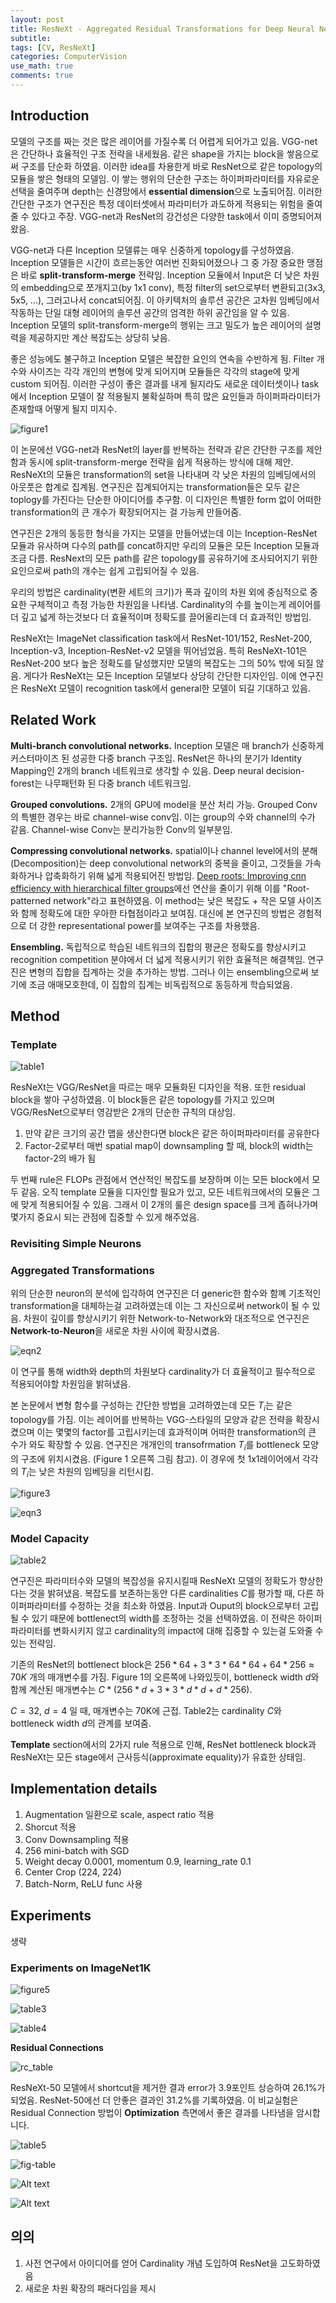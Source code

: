 ```yaml
---
layout: post
title: ResNeXt - Aggregated Residual Transformations for Deep Neural Networks [2017]
subtitle: 
tags: [CV, ResNeXt]
categories: ComputerVision
use_math: true
comments: true
---
```



## Introduction

모델의 구조를 짜는 것은 많은 레이어를 가질수록 더 어렵게 되어가고 있음. VGG-net은 간단하나 효율적인 구조 전략을 내세웠음. 같은 shape을 가지는 block을 쌓음으로써 구조를 단순화 하였음. 이러한 idea를 차용한게 바로 ResNet으로 같은 topology의 모듈을 쌓은 형태의 모델임. 이 쌓는 행위의 단순한 구조는 하이퍼파라미터를 자유로운 선택을 줄여주며 depth는 신경망에서 **essential dimension**으로 노출되어짐. 이러한 간단한 구조가 연구진은 특정 데이터셋에서 파라미터가 과도하게 적용되는 위험을 줄여줄 수 있다고 주장. VGG-net과 ResNet의 강건성은 다양한 task에서 이미 증명되어져왔음. 

VGG-net과 다른 Inception 모델류는 매우 신중하게 topology를 구성하였음. Inception 모델들은 시간이 흐르는동안 여러번 진화되어졌으나 그 중 가장 중요한 맹점은 바로 **split-transform-merge** 전략임. Inception 모듈에서 Input은 더 낮은 차원의 embedding으로 쪼개지고(by 1x1 conv), 특정 filter의 set으로부터 변환되고(3x3, 5x5, ...), 그러고나서 concat되어짐. 이 아키텍처의 솔루션 공간은 고차원 임베딩에서 작동하는 단일 대형 레이어의 솔루션 공간의 엄격한 하위 공간임을 알 수 있음. Inception 모델의 split-transform-merge의 행위는 크고 밀도가 높은 레이어의 설명력을 제공하지만 계산 복잡도는 상당히 낮음.

좋은 성능에도 불구하고 Inception 모델은 복잡한 요인의 연속을 수반하게 됨. Filter 개수와 사이즈는 각각 개인의 변형에 맞게 되어지며 모듈들은 각각의 stage에 맞게 custom 되어짐. 이러한 구성이 좋은 결과를 내게 될지라도 새로운 데이터셋이나 task에서 Inception 모델이 잘 적용될지 불확실하며 특히 많은 요인들과 하이퍼파라미터가 존재할때 어떻게 될지 미지수.

![figure1](/img/ResNext/figure1.png)

이 논문에선 VGG-net과 ResNet의 layer를 반복하는 전략과 같은 간단한 구조를 제안함과 동시에 split-transform-merge 전략을 쉽게 적용하는 방식에 대해 제안. ResNeXt의 모듈은 transformation의 set을 나타내며 각 낮은 차원의 임베딩에서의 아웃풋은 합계로 집계됨. 연구진은 집계되어지는 transformation들은 모두 같은 toplogy를 가진다는 단순한 아이디어를 추구함. 이 디자인은 특별한 form 없이 어떠한 transformation의 큰 개수가 확장되어지는 걸 가능케 만들어줌.

연구진은 2개의 동등한 형식을 가지는 모델을 만들어냈는데 이는 Inception-ResNet 모듈과 유사하며 다수의 path를 concat하지만 우리의 모듈은 모든 Inception 모듈과 조금 다름. ResNext의 모든 path를 같은 topology를 공유하기에 조사되어지기 위한 요인으로써 path의 개수는 쉽게 고립되어질 수 있음. 

우리의 방법은 cardinality(변환 세트의 크기)가 폭과 깊이의 차원 외에 중심적으로 중요한 구체적이고 측정 가능한 차원임을 나타냄. Cardinality의 수를 높이는게 레이어를 더 깊고 넓게 하는것보다 더 효율적이며 정확도를 끌어올리는데 더 효과적인 방법임.

ResNeXt는 ImageNet classification task에서 ResNet-101/152, ResNet-200, Inception-v3, Inception-ResNet-v2 모델을 뛰어넘었음. 특히 ResNeXt-101은 ResNet-200 보다 높은 정확도를 달성했지만 모델의 복잡도는 그의 50% 밖에 되질 않음. 게다가 ResNeXt는 모든 Inception 모델보다 상당히 간단한 디자인임. 이에 연구진은 ResNeXt 모델이 recognition task에서 general한 모델이 되길 기대하고 있음.

## Related Work

**Multi-branch convolutional networks.** Inception 모델은 매 branch가 신중하게 커스터마이즈 된 성공한 다중 branch 구조임. ResNet은 하나의 분기가 Identity Mapping인 2개의 branch 네트워크로 생각할 수 있음. Deep neural decision-forest는 나무패턴화 된 다중 branch 네트워크임.

**Grouped convolutions.** 2개의 GPU에 model을 분산 처리 가능. Grouped Conv의 특별한 경우는 바로 channel-wise conv임. 이는 group의 수와 channel의 수가 같음. Channel-wise Conv는 분리가능한 Conv의 일부분임.

**Compressing convolutional networks.** spatial이나 channel level에서의 분해(Decomposition)는 deep convolutional network의 중복을 줄이고, 그것들을 가속화하거나 압축화하기 위해 넓게 적용되어진 방법임. [Deep roots: Improving cnn efficiency with hierarchical filter groups](https://arxiv.org/abs/1605.06489)에선 연산을 줄이기 위해 이를 "Root-patterned network"라고 표현하였음. 이 method는 낮은 복잡도 + 작은 모델 사이즈와 함께 정확도에 대한 우아한 타협점이라고 보여짐. 대신에 본 연구진의 방법은 경험적으로 더 강한 representational power를 보여주는 구조를 차용했음.

**Ensembling.** 독립적으로 학습된 네트워크의 집합의 평균은 정확도를 향상시키고 recognition competition 분야에서 더 넓게 적용시키기 위한 효율적은 해결책임. 연구진은 변형의 집합을 집계하는 것을 추가하는 방법. 그러나 이는 ensembling으로써 보기에 조금 애매모호한데, 이 집합의 집계는 비독립적으로 동등하게 학습되었음.

## Method

### Template

![table1](/img/ResNext/table1.png)

ResNeXt는 VGG/ResNet을 따르는 매우 모듈화된 디자인을 적용. 또한 residual block을 쌓아 구성하였음. 이 block들은 같은 topology를 가지고 있으며 VGG/ResNet으로부터 영감받은 2개의 단순한 규칙의 대상임.

1. 만약 같은 크기의 공간 맵을 생산한다면 block은 같은 하이퍼파라미터를 공유한다
2. Factor-2로부터 매번 spatial map이 downsampling 할 때, block의 width는 factor-2의 배가 됨

두 번째 rule은 FLOPs 관점에서 연산적인 복잡도를 보장하며 이는 모든 block에서 모두 같음. 오직 template 모듈을 디자인할 필요가 있고, 모든 네트워크에서의 모듈은 그에 맞게 적용되어질 수 있음. 그래서 이 2개의 룰은 design space를 크게 좁혀나가며 몇가지 중요시 되는 관점에 집중할 수 있게 해주었음. 

### Revisiting Simple Neurons


### Aggregated Transformations

위의 단순한 neuron의 분석에 입각하여 연구진은 더 generic한 함수와 함꼐 기초적인 transformation을 대체하는걸 고려하였는데 이는 그 자신으로써 network이 될 수 있음. 차원이 깊이를 향상시키기 위한 Network-to-Network와 대조적으로 연구진은 **Network-to-Neuron**을 새로운 차원 사이에 확장시켰음. 

![eqn2](/img/ResNext/eqn2.png)

이 연구를 통해 width와 depth의 차원보다 cardinality가 더 효율적이고 필수적으로 적용되어야할 차원임을 밝혀냈음.

본 논문에서 변형 함수를 구성하는 간단한 방법을 고려하였는데 모든 $T_i$는 같은 topology를 가짐. 이는 레이어를 반복하는 VGG-스타일의 모양과 같은 전략을 확장시켰으며 이는 몇몇의 factor를 고립시키는데 효과적이며 어떠한 transformation의 큰 수가 와도 확장할 수 있음. 연구진은 개개인의 transofrmation $T_i$를 bottleneck 모양의 구조에 위치시켰음. (Figure 1 오른쪽 그림 참고). 이 경우에 첫 1x1레이어에서 각각의 $T_i$는 낮은 차원의 임베딩을 리턴시킴.

![figure3](/img/ResNext/figure3.png)

![eqn3](/img/ResNext/eqn3.png)

### Model Capacity

![table2](/img/ResNext/table2.png)

연구진은 파라미터수와 모델의 복잡성을 유지시킬때 ResNeXt 모델의 정확도가 향상한다는 것을 밝혀냈음. 복잡도를 보존하는동안 다른 cardinalities $C$를 평가할 때, 다른 하이퍼파라미터를 수정하는 것을 최소화 하였음. Input과 Ouput의 block으로부터 고립될 수 있기 때문에 bottlenect의 width를 조정하는 것을 선택하였음. 이 전략은 하이퍼파라미터를 변화시키지 않고 cardinality의 impact에 대해 집중할 수 있는걸 도와줄 수 있는 전략임. 

기존의 ResNet의 bottlenect block은 $256*64 + 3*3*64*64 + 64*256 \approx 70K$ 개의 매개변수를 가짐. Figure 1의 오른쪽에 나와있듯이, bottleneck width $d$와 함께 계산된 매개변수는 $C * (256 * d + 3 * 3 * d * d + d * 256)$. 

$C=32$, $d=4$ 일 때, 매개변수는 70K에 근접. Table2는 cardinality $C$와 bottleneck width $d$의 관계를 보여줌. 

**Template** section에서의 2가지 rule 적용으로 인해, ResNet bottleneck block과 ResNeXt는 모든 stage에서 근사등식(approximate equality)가 유효한 상태임. 

## Implementation details

1. Augmentation 일환으로 scale, aspect ratio 적용
2. Shorcut 적용
3. Conv Downsampling 적용
4. 256 mini-batch with SGD
5. Weight decay 0.0001, momentum 0.9, learning_rate 0.1
6. Center Crop (224, 224)
7. Batch-Norm, ReLU func 사용

## Experiments

생략

### Experiments on ImageNet1K
![figure5](/img/ResNext/figure5.png)

![table3](/img/ResNext/table3.png)

![table4](/img/ResNext/table4.png)

**Residual Connections**

![rc_table](/img/ResNext/rc_table.png)

ResNeXt-50 모델에서 shortcut을 제거한 결과 error가 3.9포인트 상승하여 26.1%가 되었음. ResNet-50에선 더 안좋은 결과인 31.2%를 기록하였음. 이 비교실험은 Residual Connection 방법이 **Optimization** 측면에서 좋은 결과를 나타냄을 암시합니다. 


![table5](/img/ResNext/table5.png)

![fig-table](/img/ResNext/fig-table.png)

![Alt text](image.png)

![Alt text](image-1.png)


## 의의

1. 사전 연구에서 아이디어를 얻어 Cardinality 개념 도입하여 ResNet을 고도화하였음
2. 새로운 차원 확장의 패러다임을 제시